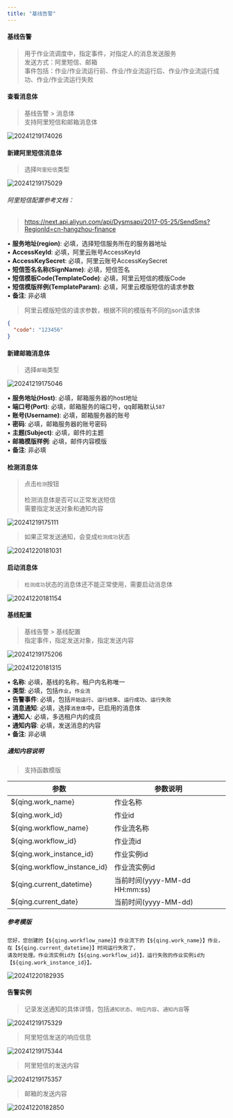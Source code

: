 ```yaml
---
title: "基线告警"
---
```


#### 基线告警

> 用于作业流调度中，指定事件，对指定人的消息发送服务 <br/>
> 发送方式：阿里短信、邮箱 <br/>
> 事件包括：作业/作业流运行前、作业/作业流运行后、作业/作业流运行成功、作业/作业流运行失败

#### 查看消息体

> 基线告警 > 消息体 <br/>
> 支持阿里短信和邮箱消息体

![20241219174026](https://img.isxcode.com/picgo/20241219174026.png)

#### 新建阿里短信消息体

> 选择`阿里短信`类型

![20241219175029](https://img.isxcode.com/picgo/20241219175029.png)

###### 阿里短信配置参考文档：<br/>

> https://next.api.aliyun.com/api/Dysmsapi/2017-05-25/SendSms?RegionId=cn-hangzhou-finance

▪ **服务地址(region)**: 必填，选择短信服务所在的服务器地址 <br/>
▪ **AccessKeyId**: 必填，阿里云账号AccessKeyId <br/>
▪ **AccessKeySecret**: 必填，阿里云账号AccessKeySecret <br/>
▪ **短信签名名称(SignName)**: 必填，短信签名 <br/>
▪ **短信模板Code(TemplateCode)**: 必填，阿里云短信的模版Code <br/>
▪ **短信模版样例(TemplateParam)**: 必填，阿里云模版短信的请求参数<br/>
▪ **备注**: 非必填

> 阿里云模版短信的请求参数，根据不同的模版有不同的json请求体

```json
{
  "code": "123456"
}
```

#### 新建邮箱消息体

> 选择`邮箱`类型

![20241219175046](https://img.isxcode.com/picgo/20241219175046.png)

▪ **服务地址(Host)**: 必填，邮箱服务器的host地址 <br/>
▪ **端口号(Port)**: 必填，邮箱服务的端口号，qq邮箱默认`587` <br/>
▪ **账号(Username)**: 必填，邮箱服务器的账号 <br/>
▪ **密码**: 必填，邮箱服务器的账号密码 <br/>
▪ **主题(Subject)**: 必填，邮件的主题 <br/>
▪ **邮箱模版样例**: 必填，邮件内容模版 <br/>
▪ **备注**: 非必填

#### 检测消息体

> 点击`检测`按钮 <br/>    
> 检测消息体是否可以正常发送短信 <br/>
> 需要指定发送对象和通知内容

![20241219175111](https://img.isxcode.com/picgo/20241219175111.png)

> 如果正常发送通知，会变成`检测成功`状态

![20241220181031](https://img.isxcode.com/picgo/20241220181031.png)

#### 启动消息体

> `检测成功`状态的消息体还不能正常使用，需要启动消息体

![20241220181154](https://img.isxcode.com/picgo/20241220181154.png)

#### 基线配置

> 基线告警 > 基线配置 <br/>
> 指定事件，指定发送对象，指定发送内容

![20241219175206](https://img.isxcode.com/picgo/20241219175206.png)

![20241220181315](https://img.isxcode.com/picgo/20241220181315.png)

▪ **名称**: 必填，基线的名称，租户内名称唯一 <br/>
▪ **类型**: 必填，包括`作业`，`作业流` <br/>
▪ **告警事件**: 必填，包括`开始运行`、`运行结束`、`运行成功`、`运行失败`<br/>
▪ **消息通知**: 必填，选择`消息体`中，已启用的消息体 <br/>
▪ **通知人**: 必填，多选租户内的成员 <br/>
▪ **通知内容**: 必填，发送消息的内容 <br/>
▪ **备注**: 非必填

##### 通知内容说明

> 支持函数模版

| 参数                           | 参数说明                      |
|------------------------------|---------------------------|
| ${qing.work_name}            | 作业名称                      |
| ${qing.work_id}              | 作业id                      |
| ${qing.workflow_name}        | 作业流名称                     |
| ${qing.workflow_id}          | 作业流id                     |
| ${qing.work_instance_id}     | 作业实例id                    |
| ${qing.workflow_instance_id} | 作业流实例id                   |
| ${qing.current_datetime}     | 当前时间(yyyy-MM-dd HH:mm:ss) |
| ${qing.current_date}         | 当前时间(yyyy-MM-dd)          |

##### 参考模版

```text
您好，您创建的【${qing.workflow_name}】作业流下的【${qing.work_name}】作业，在【${qing.current_datetime}】时间运行失败了，
请及时处理。作业流实例id为【${qing.workflow_id}】，运行失败的作业实例id为【${qing.work_instance_id}】。
```

![20241220182935](https://img.isxcode.com/picgo/20241220182935.png)

#### 告警实例

> 记录发送通知的具体详情，包括`通知状态`、`响应内容`、`通知内容`等

![20241219175329](https://img.isxcode.com/picgo/20241219175329.png)

> 阿里短信发送的响应信息

![20241219175344](https://img.isxcode.com/picgo/20241219175344.png)

> 阿里短信的发送内容

![20241219175357](https://img.isxcode.com/picgo/20241219175357.png)

> 邮箱的发送内容

![20241220182850](https://img.isxcode.com/picgo/20241220182850.png)